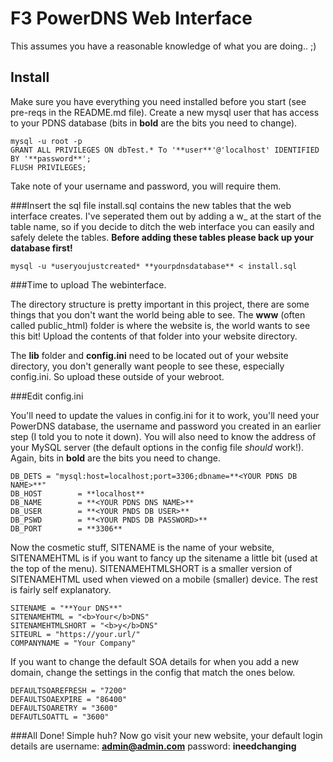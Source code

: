 # F3 PowerDNS Web Interface

This assumes you have a reasonable knowledge of what you are doing.. ;)

## Install

Make sure you have everything you need installed before you start (see pre-reqs in the README.md file). Create a new mysql user that has access to your PDNS database (bits in **bold** are the bits you need to change).

```
mysql -u root -p
GRANT ALL PRIVILEGES ON dbTest.* To '**user**'@'localhost' IDENTIFIED BY '**password**';
FLUSH PRIVILEGES;
```
Take note of your username and password, you will require them.

###Insert the sql file
install.sql contains the new tables that the web interface creates. I've seperated them out by adding a w_ at the start of the table name, so if you decide to ditch the web interface you can easily and safely delete the tables. **Before adding these tables please back up your database first!**

````
mysql -u *useryoujustcreated* **yourpdnsdatabase** < install.sql
````

###Time to upload The webinterface.

The directory structure is pretty important in this project, there are some things that you don't want the world being able to see. The **www** (often called public_html) folder is where the website is, the world wants to see this bit! Upload the contents of that folder into your website directory.

The **lib** folder and **config.ini** need to be located out of your website directory, you don't generally want people to see these, especially config.ini. So upload these outside of your webroot.

###Edit config.ini

You'll need to update the values in config.ini for it to work, you'll need your PowerDNS database, the username and password you created in an earlier step (I told you to note it down). You will also need to know the address of your MySQL server (the default options in the config file *should* work!). Again, bits in **bold** are the bits you need to change.
````
DB_DETS = "mysql:host=localhost;port=3306;dbname=**<YOUR PDNS DB NAME>**"
DB_HOST        = **localhost**
DB_NAME        = **<YOUR PDNS DNS NAME>**
DB_USER        = **<YOUR PNDS DB USER>**
DB_PSWD        = **<YOUR PNDS DB PASSWORD>**
DB_PORT        = **3306**
````
Now the cosmetic stuff, SITENAME is the name of your website, SITENAMEHTML is if you want to fancy up the sitename a little bit (used at the top of the menu). SITENAMEHTMLSHORT is a smaller version of SITENAMEHTML used when viewed on a mobile (smaller) device. The rest is fairly self explanatory.
````
SITENAME = "**Your DNS**"
SITENAMEHTML = "<b>Your</b>DNS"
SITENAMEHTMLSHORT = "<b>y</b>DNS"
SITEURL = "https://your.url/"
COMPANYNAME = "Your Company"
````
If you want to change the default SOA details for when you add a new domain, change the settings in the config that match the ones below.
```
DEFAULTSOAREFRESH = "7200"
DEFAULTSOAEXPIRE = "86400"
DEFAULTSOARETRY = "3600"
DEFAUTLSOATTL = "3600"
````

###All Done!
Simple huh? Now go visit your new website, your default login details are username: **admin@admin.com** password: **ineedchanging**
